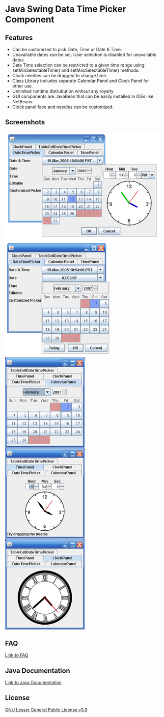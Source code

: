 # Java Swing Data Time Picker Component

## Features
* Can be customized to pick Date, Time or Date & Time.
* Unavailable dates can be set. User selection is disabled for unavailable dates.
* Date Time selection can be restricted to a given time range using setMinSelectableTime() and setMaxSelectableTime() methods. 
* Clock needles can be dragged to change time.
* Class Library includes separate Calendar Panel and Clock Panel for other use.
* Unlimited runtime distrubution without any royalty
* GUI components are JavaBean that can be easily installed in IDEs like NetBeans. 
* Clock panel face and needles can be customized.

## Screenshots
![Date Time Picker](images/DateTimePicker1.png)
![Date Time Picker](images/DateTimePicker2.png)
![Date Time Picker](images/DateTimePicker3.png)
![Date Time Picker](images/DateTimePicker4.png)
![Date Time Picker](images/DateTimePicker5.png)

## FAQ
[Link to FAQ](faq.html)

## Java Documentation
[Link to Java Documentation](javadoc/index.html)

## License
[GNU Lesser General Public License v3.0 ](LICENSE)